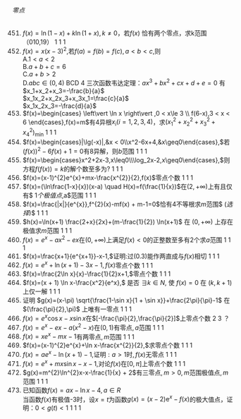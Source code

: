 ###### 零点
451. $f(x)=\ln (1-x) + k\ln (1 + x),k\neq 0$，若$f(x)$ 恰有两个零点，求k范围（010,19）	1	1	1
452. $f(x)=x(x-3)^{2},$若$f(a)=f(b)=f(c),a < b < c,$则 <br> A.$1 < a < 2$ <br> B.$a + b + c=6$ <br> C.$a + b > 2$ <br> D.$abc\in (0,4)$	BCD	4	三次函数韦达定理：$ax^{3}+bx^{2}+cx+d+e=0$ 有 <br> $x_1+x_2+x_3=-\frac{b}{a}$ <br> $x_1x_2+x_2x_3+x_3x_1=\frac{c}{a}$ <br> $x_1x_2x_3=-\frac{d}{a}$
453. $f(x)=\begin{cases} \left\vert \ln x \right\vert ,0 < x\le 3 \\ f(6-x),3 < x < 6 \end{cases},f(x)=m$有$4$异根$x_i(i=1,2,3,4)$，求$(x_1^{2} + x_2^{2} + x_3^{2} + x_4^{2})_{\min }$	1	1	1
454. $f(x)=\begin{cases}|\lg(-x)|,&x < 0\\x^2-6x+4,&x\geq0\end{cases},$若$(f(x))^2-6f(x)+1=0$有$8$异解，则$b$范围	1	1	1
455. $f(x)=\begin{cases}x^2+2x-3,x\leq0\\\log_2x-2,x\geq0\end{cases},$则方程$f(f(x))=k$的解个数至多为$?$	1	1	1
456. $f(x)=(x-1)^{2}e^{x}+mx-\frac{x^{2}}{2},f(x)$零点个数	1	1	1
457. $f(x)=(\ln\frac{1-x}{x})(x-a) \quad H(x)=f(\frac{1}{x})$在$(2, + \infty)$上有且仅有$ 1$个极值点$,a$范围	1	1	1
458. $f(x)=\frac{|x|}{e^{x}},f^{2}(x)-mf(x) + m-1=0$恰有$4$不等根求$m$范围$ ($选择$)$	1	1	1
459. $h(x)=\ln(x+1) \frac{2+x}{2x}+(m-\frac{1}{2}) \ln(x+1)$ 在 $(0,+\infty)$ 上存在极值求$m$范围	1	1	1
460. $f(x)=e^x-ax^2-ex$在$(0,+\infty)$上满足$f(x) < 0$的正整数至多有$2$个求$a$范围	1	1	1
461. $f(x)=\frac{x+1}{e^{x+1}}-x-1,$证明$:$过$(0.3)$能作两直成与$f(x)$相切	1	1	1
462. $f(x)=e^x+\ln(x+1)-3x-1,f(x)$零点个数	1	1	1
463. $f(x)=\frac{2\ln x}{x}-\frac{1}{2}x+1,$零点个数	1	1	1
464. $f(x)=(x + 1) \ln x-\frac{x^2}{e^x},$ 是否 $\exists k\in N,$ 使 $f(x)=0$ 在 $(k,k + 1)$ 上仅一解	1	1	1
465. 证明 $g(x)=(x-\pi) \sqrt{\frac{1-\sin x}{1 + \sin x}}+\frac{2\pi}{\pi}-1$ 在 $(\frac{\pi}{2},\pi)$ 上唯有一零点	1	1	1
466. $f(x)=e^x\cos x-x\sin x$在$[-\frac{\pi}{2},\frac{\pi}{2}]$上零点个数	2	3	？
467. $f(x)=e^x-ex-a(x^2-x)$在$(0,1)$有零点$,a$范围	1	1	1
468. $f(x)=xe^x-mx-1$有两零点$,m$范围	1	1	1
469. $f(x)=(x-1)^{2}e^{x}+\ln x-\frac{x^{2}}{2},$求零点个数	1	1	1
470. $f(x)=ae^x-\ln(x+1)-1,$证明$:a > 1$时$,f(x)$无零点	1	1	1
471. $f(x)=e^{x} + mx\sin x-x-1,$对论$f(x)$在$[0,\pi]$上零点个数	1	1	1
472. $g(x)=m^{2}\ln^{2}x-x-\frac{1}{x} + 2$有三零点$,m > 0,m$范围极值点$,m$范围	1	1	1
473. 已知函数$f( x) = ax- \ln x- 4, a\in R$ <br> 当函数$f(x)$有极值-3时，设$x=t$为函数$g(x)=(x-2) \mathrm{e}^x-f(x)$的极大值点，证明：$0 < g(t) < 1$	1	1	1